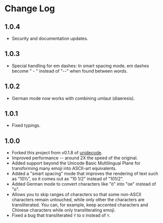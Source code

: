 # Change Log

## 1.0.4 

* Security and documentation updates.

## 1.0.3

* Special handling for em dashes: In smart spacing mode, em dashes become " - " instead of "--" when found between words.

## 1.0.2

* German mode now works with combining umlaut (diaeresis).

## 1.0.1

* Fixed typings.

## 1.0.0

* Forked this project from v0.1.8 of [unidecode](https://github.com/fgribreau/node-unidecode/tree/v0.1.8).
* Improved performance -- around 2X the speed of the original.
* Added support beyond the Unicode Basic Multilingual Plane for transforming many emoji into ASCII-art equivalents.
* Added a "smart spacing" mode that improves the rendering of text such as "10½", so it comes out as "10 1/2" instead of "101/2".
* Added German mode to convert characters like "ö" into "oe" instead of "o".
* Allows you to skip ranges of characters so that some non-ASCII characters remain untouched, while only other the characters are transliterated. You can, for example, keep accented characters and Chinese characters while only transliterating emoji.
* Fixed a bug that transliterated `Ý` to `U` instead of `Y`.
